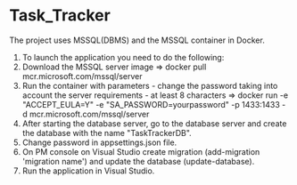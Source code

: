 # Task_Tracker
The project uses MSSQL(DBMS) and the MSSQL container in Docker.

1. To launch the application you need to do the following:
2. Download the MSSQL server image => 
docker pull mcr.microsoft.com/mssql/server
3. Run the container with parameters - change the password taking into account the server requirements - at least 8 characters => 
docker run -e "ACCEPT_EULA=Y" -e "SA_PASSWORD=yourpassword" -p 1433:1433 -d mcr.microsoft.com/mssql/server
4. After starting the database server, go to the database server and create the database with the name "TaskTrackerDB".
5. Change password in appsettings.json file.
6. On PM console on Visual Studio create migration (add-migration 'migration name') and update the database (update-database).
7. Run the application in Visual Studio.
